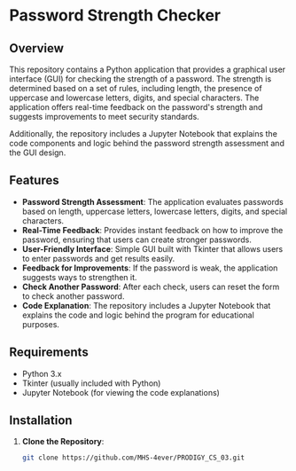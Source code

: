 # Password Strength Checker

## Overview

This repository contains a Python application that provides a graphical user interface (GUI) for checking the strength of a password. The strength is determined based on a set of rules, including length, the presence of uppercase and lowercase letters, digits, and special characters. The application offers real-time feedback on the password's strength and suggests improvements to meet security standards.

Additionally, the repository includes a Jupyter Notebook that explains the code components and logic behind the password strength assessment and the GUI design.

## Features

- **Password Strength Assessment**: The application evaluates passwords based on length, uppercase letters, lowercase letters, digits, and special characters.
- **Real-Time Feedback**: Provides instant feedback on how to improve the password, ensuring that users can create stronger passwords.
- **User-Friendly Interface**: Simple GUI built with Tkinter that allows users to enter passwords and get results easily.
- **Feedback for Improvements**: If the password is weak, the application suggests ways to strengthen it.
- **Check Another Password**: After each check, users can reset the form to check another password.
- **Code Explanation**: The repository includes a Jupyter Notebook that explains the code and logic behind the program for educational purposes.

## Requirements

- Python 3.x
- Tkinter (usually included with Python)
- Jupyter Notebook (for viewing the code explanations)

## Installation

1. **Clone the Repository**:

   ```bash
   git clone https://github.com/MHS-4ever/PRODIGY_CS_03.git
